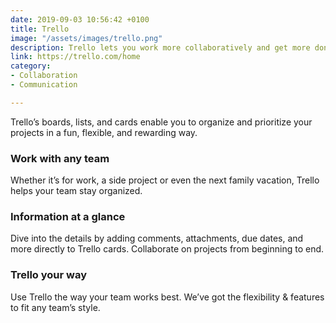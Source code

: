 ```yaml
---
date: 2019-09-03 10:56:42 +0100
title: Trello
image: "/assets/images/trello.png"
description: Trello lets you work more collaboratively and get more done.
link: https://trello.com/home
category:
- Collaboration
- Communication

---
```

Trello’s boards, lists, and cards enable you to organize and prioritize your projects in a fun, flexible, and rewarding way.

### Work with any team

Whether it’s for work, a side project or even the next family vacation, Trello helps your team stay organized.

### Information at a glance

Dive into the details by adding comments, attachments, due dates, and more directly to Trello cards. Collaborate on projects from beginning to end.

### Trello your way

Use Trello the way your team works best. We’ve got the flexibility & features to fit any team’s style.
